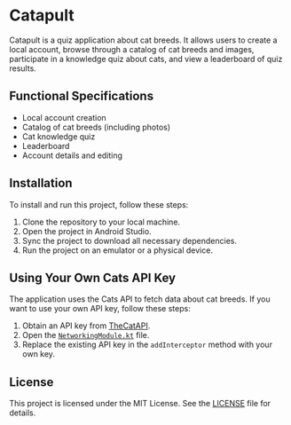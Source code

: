 # Catapult

Catapult is a quiz application about cat breeds. It allows users to create a local account, browse through a catalog of cat breeds and images, participate in a knowledge quiz about cats, 
and view a leaderboard of quiz results.

## Functional Specifications

- Local account creation
- Catalog of cat breeds (including photos)
- Cat knowledge quiz
- Leaderboard
- Account details and editing

## Installation

To install and run this project, follow these steps:

1. Clone the repository to your local machine.
2. Open the project in Android Studio.
3. Sync the project to download all necessary dependencies.
4. Run the project on an emulator or a physical device.

## Using Your Own Cats API Key

The application uses the Cats API to fetch data about cat breeds. If you want to use your own API key, follow these steps:

1. Obtain an API key from [TheCatAPI](https://thecatapi.com/).
2. Open the [`NetworkingModule.kt`](https://github.com/mradovic38/catapult/blob/master/app/src/main/java/rs/raf/catapult/networking/di/NetworkingModule.kt) file.
4. Replace the existing API key in the `addInterceptor` method with your own key.

## License

This project is licensed under the MIT License. See the [LICENSE](LICENSE) file for details.
